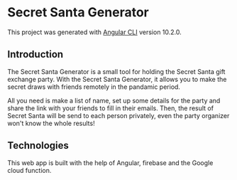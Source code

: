 # Secret Santa Generator

This project was generated with [Angular CLI](https://github.com/angular/angular-cli) version 10.2.0.

## Introduction

The Secret Santa Generator is a small tool for holding the Secret Santa gift exchange party.
With the Secret Santa Generator, it allows you to make the secret draws with friends remotely in the pandamic period.

All you need is make a list of name, set up some details for the party and share the link with your friends to fill in their emails.
Then, the result of Secret Santa will be send to each person privately, even the party organizer won't know the whole results!

## Technologies

This web app is built with the help of Angular, firebase and the Google cloud function.
